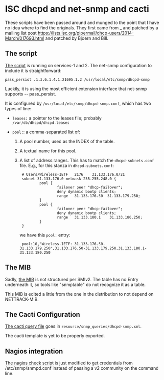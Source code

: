 # ISC dhcpd and net-snmp and cacti

These scripts have been passed around and munged to the
point that I have no idea where to find the originals.
They first came from
_
and patched by a mailing list post
https://lists.isc.org/pipermail/dhcp-users/2014-March/017693.html
and patched by Bjoern and Bill.

## The script

[The script](dhcpd-snmp) is running on services-1 and 2.
The net-snmp configuration to include it is straightforward:

    pass_persist .1.3.6.1.4.1.21695.1.2 /usr/local/etc/snmp/dhcpd-snmp

Luckily, it is using the most efficient extension interface
that net-snmp supports -- pass_persist.

It is configured by `/usr/local/etc/snmp/dhcpd-snmp.conf`, which has
two types of line:

* `leases:` a pointer to the leases file; probably `/var/db/dhcpd/dhcpd.leases`

* `pool:`: a comma-separated list of:

    1. A pool number, used as the INDEX of the table.

    2. A textual name for this pool.

    3. A list of address ranges.  This has to match the `dhcpd-subnets.conf` file.  E.g., for
        this stanza in `dhcpd-subnets.conf`:

            # Users/Wireless-IETF   2176    31.133.176.0/21
            subnet 31.133.176.0 netmask 255.255.248.0 {
                    pool {
                            failover peer "dhcp-failover";
                            deny dynamic bootp clients;
                            range   31.133.176.50  31.133.179.250;
                    }
                    pool {
                            failover peer "dhcp-failover";
                            deny dynamic bootp clients;
                            range   31.133.180.1    31.133.180.250;
                    }
            }

        we have this `pool:` entry:

            pool:10,"Wireless-IETF: 31.133.176.50-31.133.179.250",31.133.176.50-31.133.179.250,31.133.180.1-31.133.180.250


## The MIB

Sadly, [the MIB](nettrack-dhcpd-snmp.mib) is not structured per SMIv2.  The table has
no Entry underneath it, so tools like "snmptable" do not
recognize it as a table.

This MIB is edited a little from the one in the distribution to not depend
on NETTRACK-MIB.

## The Cacti Configuration

[The cacti query file](cacti/dhcpd-snmp.xml) goes in `resource/snmp_queries/dhcpd-snmp.xml`.

The cacti template is yet to be properly exported.

## Nagios integration

[The nagios check script](check_dhcp_pools.sh) is just modified to get
credentials from /etc/snmp/snmpd.conf instead of passing a v2 community
on the command line.
